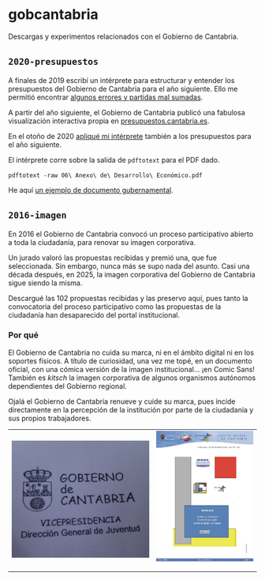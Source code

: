 # gobcantabria

Descargas y experimentos relacionados con el Gobierno de Cantabria.

## `2020-presupuestos`

A finales de 2019 escribí un intérprete para estructurar y entender los presupuestos del Gobierno de Cantabria para el año siguiente. Ello me permitió
encontrar [algunos errores y partidas mal sumadas](https://x.com/JaimeObregon/status/1211653895442911232).

A partir del año siguiente, el Gobierno de Cantabria publicó una fabulosa visualización interactiva propia en [presupuestos.cantabria.es](https://presupuestos.cantabria.es).

En el otoño de 2020 [apliqué mi intérprete](https://x.com/JaimeObregon/status/1329072143271747584) también a los presupuestos para el año siguiente.

El intérprete corre sobre la salida de `pdftotext` para el PDF dado.

```console
pdftotext -raw 06\ Anexo\ de\ Desarrollo\ Económico.pdf
```

He aquí [un ejemplo de documento gubernamental](https://www.cantabria.es/documents/16870/10188414/06+Anexo+de+Desarrollo+Econ%C3%B3mico.pdf/ef743b9d-abdd-1b88-52ea-fedd9cc932dc).

## `2016-imagen`

En 2016 el Gobierno de Cantabria convocó un proceso participativo abierto a toda la ciudadanía, para renovar su imagen corporativa.

Un jurado valoró las propuestas recibidas y premió una, que fue seleccionada. Sin embargo, nunca más se supo nada del asunto. Casi una década después, en 2025, la imagen corporativa del Gobierno de Cantabria sigue siendo la misma.

Descargué las 102 propuestas recibidas y las preservo aquí, pues tanto la convocatoria del proceso participativo como las propuestas de la ciudadanía han desaparecido del portal institucional.

### Por qué

El Gobierno de Cantabria no cuida su marca, ni en el ámbito digital ni en los soportes físicos. A título de curiosidad, una vez me topé, en un documento oficial, con una cómica versión de la imagen institucional… ¡en Comic Sans! También es _kitsch_ la imagen corporativa de algunos organismos autónomos dependientes del Gobierno regional.

Ojalá el Gobierno de Cantabria renueve y cuide su marca, pues incide directamente en la percepción de la institución por parte de la ciudadanía y sus propios trabajadores.

|                                          |                                    |
| ---------------------------------------- | ---------------------------------- |
| ![](/2016-imagen/assets/comic-sans.jpeg) | ![](/2016-imagen/assets/mare.jpeg) |
